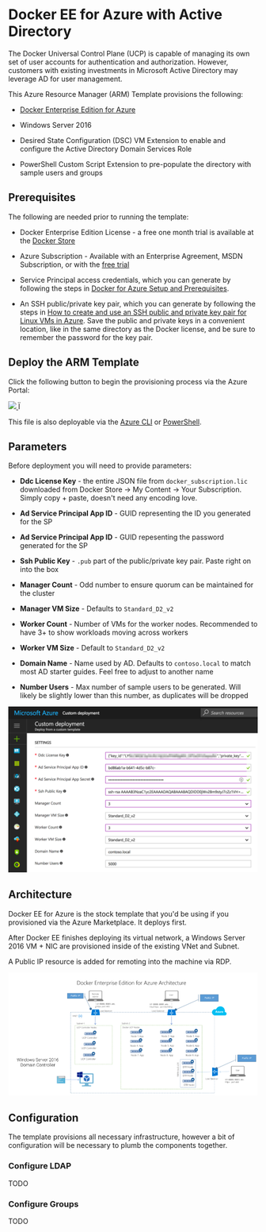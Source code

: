 # Docker EE for Azure with Active Directory

The Docker Universal Control Plane (UCP) is capable of managing its own set of user accounts for authentication and authorization. However, customers with existing investments in Microsoft Active Directory may leverage AD for user management.

This Azure Resource Manager (ARM) Template provisions the following:

* [Docker Enterprise Edition for Azure](https://docs.docker.com/datacenter/install/azure/)

* Windows Server 2016 

* Desired State Configuration (DSC) VM Extension to enable and configure the Active Directory Domain Services Role

* PowerShell Custom Script Extension to pre-populate the directory with sample users and groups

## Prerequisites
The following are needed prior to running the template:

* Docker Enterprise Edition License - a free one month trial is available at the [Docker Store](https://store.docker.com/editions/enterprise/docker-ee-trial?plan=free-trial&plan=free-trial&tab=description)

* Azure Subscription - Available with an Enterprise Agreement, MSDN Subscription, or with the [free trial](https://azure.microsoft.com/en-us/free/)

* Service Principal access credentials, which you can generate by following the steps in [Docker for Azure Setup and Prerequisites](https://docs.docker.com/docker-for-azure/#configuration).

* An SSH public/private key pair, which you can generate by following the steps in [How to create and use an SSH public and private key pair for Linux VMs in Azure](https://docs.microsoft.com/en-us/azure/virtual-machines/linux/mac-create-ssh-keys). Save the public and private keys in a convenient location, like in the same directory as the Docker license, and be sure to remember the password for the key pair.

## Deploy the ARM Template

Click the following button to begin the provisioning process via the Azure Portal:

<a href="https://portal.azure.com/#create/Microsoft.Template/uri/https%3A%2F%2Fraw.githubusercontent.com%2Fstevenfollis%2Fshipyard%2Fmaster%2Factive-directory%2Fazuredeploy.json" target="_blank">
    <img src="http://azuredeploy.net/deploybutton.png"/>
</a>Ï

This file is also deployable via the [Azure CLI](https://docs.microsoft.com/en-us/azure/azure-resource-manager/resource-group-template-deploy-cli) or [PowerShell](https://docs.microsoft.com/en-us/azure/azure-resource-manager/resource-group-template-deploy).

## Parameters
Before deployment you will need to provide parameters:

* **Ddc License Key** - the entire JSON file from `docker_subscription.lic` downloaded from Docker Store -> My Content -> Your Subscription. Simply copy + paste, doesn't need any encoding love.

* **Ad Service Principal App ID** - GUID representing the ID you generated for the SP

* **Ad Service Principal App ID** - GUID repesenting the password generated for the SP

* **Ssh Public Key** - `.pub` part of the public/private key pair. Paste right on into the box

* **Manager Count** - Odd number to ensure quorum can be maintained for the cluster

* **Manager VM Size** - Defaults to `Standard_D2_v2`

* **Worker Count** - Number of VMs for the worker nodes. Recommended to have 3+ to show workloads moving across workers

* **Worker VM Size** - Default to `Standard_D2_v2`

* **Domain Name** - Name used by AD. Defaults to `contoso.local` to match most AD starter guides. Feel free to adjust to another name

* **Number Users** - Max number of sample users to be generated. Will likely be slightly lower than this number, as duplicates will be dropped

![image](./media/portal.png)

## Architecture

Docker EE for Azure is the stock template that you'd be using if you provisioned via the Azure Marketplace. It deploys first.

After Docker EE finishes deploying its virtual network,  a Windows Server 2016 VM + NIC are provisioned inside of the existing VNet and Subnet. 

A Public IP resource is added for remoting into the machine via RDP. 

![image](./media/architecture.png) 

## Configuration
The template provisions all necessary infrastructure, however a bit of configuration will be necessary to plumb the components together.

### Configure LDAP
TODO

### Configure Groups
TODO